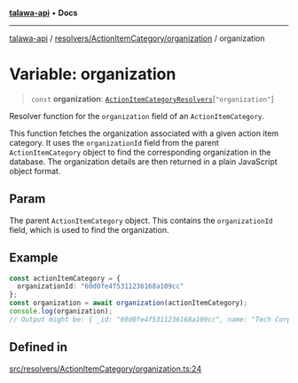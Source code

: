 [**talawa-api**](../../../../README.md) • **Docs**

***

[talawa-api](../../../../modules.md) / [resolvers/ActionItemCategory/organization](../README.md) / organization

# Variable: organization

> `const` **organization**: [`ActionItemCategoryResolvers`](../../../../types/generatedGraphQLTypes/type-aliases/ActionItemCategoryResolvers.md)\[`"organization"`\]

Resolver function for the `organization` field of an `ActionItemCategory`.

This function fetches the organization associated with a given action item category.
It uses the `organizationId` field from the parent `ActionItemCategory` object to find the corresponding organization in the database.
The organization details are then returned in a plain JavaScript object format.

## Param

The parent `ActionItemCategory` object. This contains the `organizationId` field, which is used to find the organization.

## Example

```typescript
const actionItemCategory = {
  organizationId: "60d0fe4f5311236168a109cc"
};
const organization = await organization(actionItemCategory);
console.log(organization);
// Output might be: { _id: "60d0fe4f5311236168a109cc", name: "Tech Corp", address: "123 Tech Lane" }
```

## Defined in

[src/resolvers/ActionItemCategory/organization.ts:24](https://github.com/PalisadoesFoundation/talawa-api/blob/3bacbf38707ebd3e3e5f1bc5b4cc7aa3b2adc169/src/resolvers/ActionItemCategory/organization.ts#L24)
